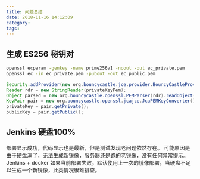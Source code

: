 ```yaml
---
title: 问题总结
date: 2018-11-16 14:12:09
category:
tags: 
---
```

## 生成 ES256 秘钥对
```sh
openssl ecparam -genkey -name prime256v1 -noout -out ec_private.pem
openssl ec -in ec_private.pem -pubout -out ec_public.pem
```

```java
Security.addProvider(new org.bouncycastle.jce.provider.BouncyCastleProvider());
Reader rdr = new StringReader(privateKeyPem);
Object parsed = new org.bouncycastle.openssl.PEMParser(rdr).readObject();
KeyPair pair = new org.bouncycastle.openssl.jcajce.JcaPEMKeyConverter().getKeyPair((org.bouncycastle.openssl.PEMKeyPair) parsed);
privateKey = pair.getPrivate();
publicKey = pair.getPublic();
```

## Jenkins 硬盘100% 
部署显示成功，代码显示也是最新，但是测试发现老问题依然存在。
可能原因是由于硬盘满了，无法生成新镜像，服务器还是跑的老镜像，没有任何异常提示。
Jenkins + docker 如果当前部署失败，默认使用上一次的镜像部署，当硬盘不足以生成一个新镜像，此类情况很难排查。

